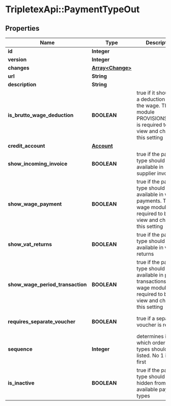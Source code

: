 # TripletexApi::PaymentTypeOut

## Properties
Name | Type | Description | Notes
------------ | ------------- | ------------- | -------------
**id** | **Integer** |  | [optional] 
**version** | **Integer** |  | [optional] 
**changes** | [**Array&lt;Change&gt;**](Change.md) |  | [optional] 
**url** | **String** |  | [optional] 
**description** | **String** |  | 
**is_brutto_wage_deduction** | **BOOLEAN** | true if it should be a deduction from the wage. The module PROVISIONSALARY is required to both view and change this setting | [optional] [default to false]
**credit_account** | [**Account**](Account.md) |  | 
**show_incoming_invoice** | **BOOLEAN** | true if the payment type should be available in supplier invoices | [optional] [default to false]
**show_wage_payment** | **BOOLEAN** | true if the payment type should be available in wage payments. The wage module is required to both view and change this setting | [optional] [default to false]
**show_vat_returns** | **BOOLEAN** | true if the payment type should be available in vat returns | [optional] [default to false]
**show_wage_period_transaction** | **BOOLEAN** | true if the payment type should be available in period transactionsThe wage module is required to both view and change this setting | [optional] [default to false]
**requires_separate_voucher** | **BOOLEAN** | true if a separate voucher is required | [optional] [default to false]
**sequence** | **Integer** | determines in which order the types should be listed. No 1 is listed first | [optional] 
**is_inactive** | **BOOLEAN** | true if the payment type should be hidden from available payment types | [optional] [default to false]


